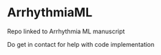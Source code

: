 # ArrhythmiaML
Repo linked to Arrhythmia ML manuscript

Do get in contact for help with code implementation
